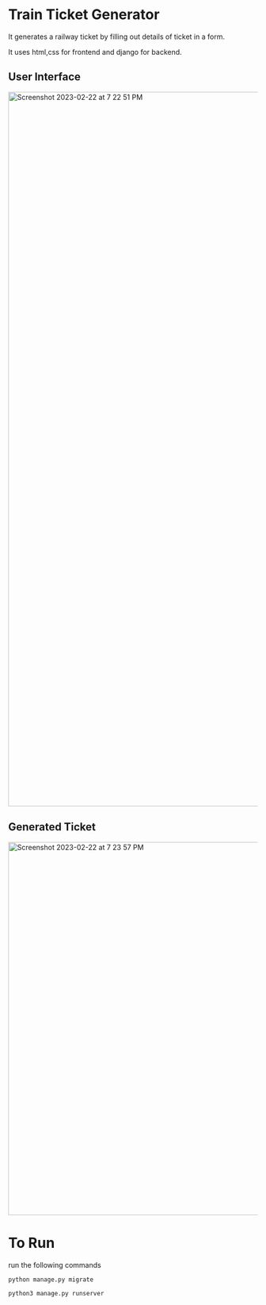 # Train Ticket Generator

It generates a railway ticket by filling out details of ticket in a form. 

It uses html,css for frontend and django for backend.


## User Interface
<img width="1440" alt="Screenshot 2023-02-22 at 7 22 51 PM" src="https://user-images.githubusercontent.com/104081946/220642295-17d95659-1431-4d28-a3de-1a51be192c98.png">


## Generated Ticket
<img width="752" alt="Screenshot 2023-02-22 at 7 23 57 PM" src="https://user-images.githubusercontent.com/104081946/220642320-7fbe6f06-89e4-4750-8c79-602b625de565.png">

# To Run

run the following commands
```
python manage.py migrate
```

```
python3 manage.py runserver
```


